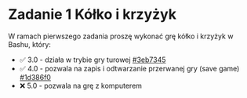 # **Zadanie 1** Kółko i krzyżyk

W ramach pierwszego zadania proszę wykonać grę kółko i krzyżyk w
Bashu, który:

- :white_check_mark: 3.0 - działa w trybie gry turowej [#3eb7345](https://github.com/Kimel-PK/Pracownia_jezykow_skryptowych_w_grach_wideo_2024-2025/commit/3eb7345526cfda0916e1a542273d14dc322fad22)
- :white_check_mark: 4.0 - pozwala na zapis i odtwarzanie przerwanej gry (save game) [#1d386f0](https://github.com/Kimel-PK/Pracownia_jezykow_skryptowych_w_grach_wideo_2024-2025/commit/1d386f05c3a61c14fcaac12afa4c82ab52fcb1d4)
- :x: 5.0 - pozwala na grę z komputerem
